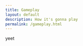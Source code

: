 ```yaml
--- 
title: Gameplay
layout: default
description: How it's gonna play 
permalink: /gameplay.html
---
```


yeet
